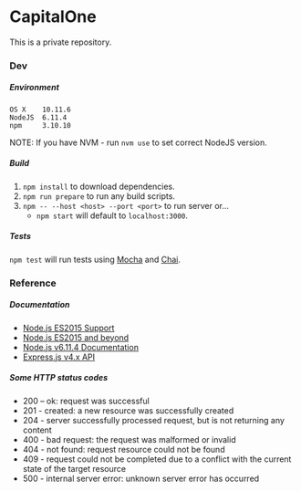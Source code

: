 # CapitalOne
This is a private repository.


### Dev
##### Environment
```
OS X    10.11.6
NodeJS  6.11.4
npm     3.10.10
```
NOTE: If you have NVM - run `nvm use` to set correct NodeJS version.

##### Build
1. `npm install` to download dependencies. 
2. `npm run prepare` to run any build scripts.
3. `npm -- --host <host> --port <port>` to run server or...
    - `npm start` will default to `localhost:3000`.

##### Tests
`npm test` will run tests using [Mocha][5] and [Chai][6].



### Reference
##### Documentation
- [Node.js ES2015 Support][1]
- [Node.js ES2015 and beyond][2]
- [Node.js v6.11.4 Documentation][3]
- [Express.js v4.x API][4]

[1]: http://node.green/
[2]: https://nodejs.org/en/docs/es6/
[3]: https://nodejs.org/dist/latest-v6.x/docs/api/
[4]: https://expressjs.com/en/4x/api.html
[5]: https://mochajs.org/
[6]: http://chaijs.com/

##### Some HTTP status codes
- 200 – ok: request was successful
- 201 - created: a new resource was successfully created
- 204 - server successfully processed request, but is not returning any content
- 400 - bad request: the request was malformed or invalid
- 404 - not found: request resource could not be found
- 409 - request could not be completed due to a conflict with the current state of the target resource
- 500 - internal server error: unknown server error has occurred